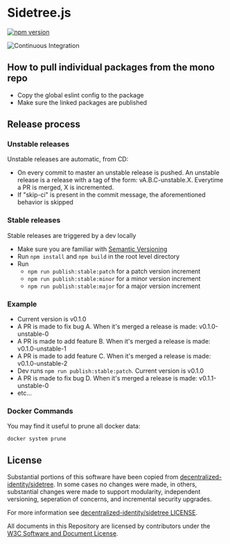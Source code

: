 # Sidetree.js

[![npm version](https://badge.fury.io/js/sidetree.js.svg)](https://badge.fury.io/js/sidetree.js)

![Continuous Integration](https://github.com/transmute-industries/sidetree.js/workflows/CI/badge.svg)

## How to pull individual packages from the mono repo

- Copy the global eslint config to the package
- Make sure the linked packages are published

## Release process

### Unstable releases

Unstable releases are automatic, from CD:

- On every commit to master an unstable release is pushed. An unstable release is a release with a tag of the form: vA.B.C-unstable.X. Everytime a PR is merged, X is incremented.
- If "skip-ci" is present in the commit message, the aforementioned behavior is skipped

### Stable releases

Stable releases are triggered by a dev locally

- Make sure you are familiar with [Semantic Versioning](https://semver.org/)
- Run `npm install` and `npm build` in the root level directory
- Run
  - `npm run publish:stable:patch` for a patch version increment
  - `npm run publish:stable:minor` for a minor version increment
  - `npm run publish:stable:major` for a major version increment


### Example

- Current version is v0.1.0
- A PR is made to fix bug A. When it's merged a release is made: v0.1.0-unstable-0
- A PR is made to add feature B. When it's merged a release is made: v0.1.0-unstable-1
- A PR is made to add feature C. When it's merged a release is made: v0.1.0-unstable-2
- Dev runs `npm run publish:stable:patch`. Current version is v0.1.0
- A PR is made to fix bug D. When it's merged a release is made: v0.1.1-unstable-0
- etc...

### Docker Commands

You may find it useful to prune all docker data:

```
docker system prune
```

## License

Substantial portions of this software have been copied from [decentralized-identity/sidetree](https://github.com/decentralized-identity/sidetree). In some cases no changes were made, in others, substantial changes were made to support modularity, independent versioning, seperation of concerns, and incremental security upgrades.

For more information see [decentralized-identity/sidetree LICENSE](https://github.com/decentralized-identity/sidetree/blob/master/LICENSE).

All documents in this Repository are licensed by contributors
under the
[W3C Software and Document License](https://www.w3.org/Consortium/Legal/copyright-software).

